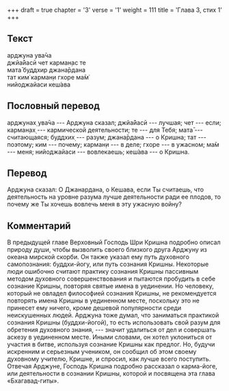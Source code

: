 +++
draft = true
chapter = '3'
verse = '1'
weight = 111
title = 'Глава 3, стих 1'
+++
## Текст

арджуна ува̄ча  
джйа̄йасӣ чет карман̣ас те  
мата̄ буддхир джана̄рдана  
тат ким̇ карман̣и гхоре ма̄м̇  
нийоджайаси кеш́ава

## Пословный перевод

арджунах̣ ува̄ча --- Арджуна сказал; джйа̄йасӣ --- лучшая; чет --- если;
карман̣ах̣ --- кармической деятельности; те --- для Тебя; мата̄ ---
считающаяся; буддхих̣ --- разум; джана̄рдана --- о Кришна; тат ---
поэтому; ким --- почему; карман̣и --- в деле; гхоре --- в ужасном; ма̄м
--- меня; нийоджайаси --- вовлекаешь; кеш́ава --- о Кришна.

## Перевод

Арджуна сказал: О Джанардана, о Кешава, если Ты считаешь, что
деятельность на уровне разума лучше деятельности ради ее плодов, то
почему же Ты хочешь вовлечь меня в эту ужасную войну?

## Комментарий

В предыдущей главе Верховный Господь Шри Кришна подробно описал природу
души, чтобы вызволить своего близкого друга Арджуну из океана мирской
скорби. Он также указал ему путь духовного самопознания: буддхи-йогу,
или путь сознания Кришны. Некоторые люди ошибочно считают практику
сознания Кришны пассивным методом духовного совершенствования и пытаются
пробудить в себе сознание Кришны, повторяя святые имена в уединении. Но
человеку, который не овладел философией сознания Кришны, не
рекомендуется повторять имена Кришны в уединенном месте, поскольку это
не принесет ему ничего, кроме дешевой популярности среди неискушенных
людей. Арджуна тоже думал, что заниматься практикой сознания Кришны
(буддхи-йогой), то есть использовать свой разум для обретения духовного
знания, --- значит удалиться от дел и совершать аскезу в уединенном
месте. Иными словами, он хотел уклониться от участия в битве, используя
сознание Кришны как предлог. Но, будучи искренним и серьезным учеником,
он сообщил об этом своему духовному учителю, Кришне, и спросил, как
лучше всего поступить. Отвечая Арджуне, Господь Кришна подробно
рассказал о карма-йоге, или деятельности в сознании Кришны, которой и
посвящена эта глава «Бхагавад-гиты».

